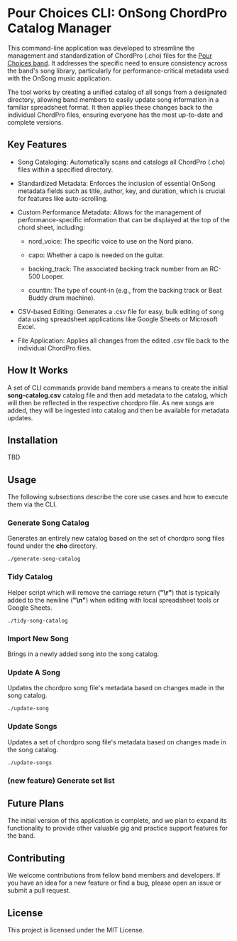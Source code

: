 # Pour Choices CLI: OnSong ChordPro Catalog Manager
This command-line application was developed to streamline the management and standardization of ChordPro (.cho) files for the [Pour Choices band](https://pourchoicesmusic.com). It addresses the specific need to ensure consistency across the band's song library, particularly for performance-critical metadata used with the OnSong music application.

The tool works by creating a unified catalog of all songs from a designated directory, allowing band members to easily update song information in a familiar spreadsheet format. It then applies these changes back to the individual ChordPro files, ensuring everyone has the most up-to-date and complete versions.

## Key Features
- Song Cataloging: Automatically scans and catalogs all ChordPro (.cho) files within a specified directory.

- Standardized Metadata: Enforces the inclusion of essential OnSong metadata fields such as title, author, key, and duration, which is crucial for features like auto-scrolling.

- Custom Performance Metadata: Allows for the management of performance-specific information that can be displayed at the top of the chord sheet, including:

  - nord_voice: The specific voice to use on the Nord piano.

  - capo: Whether a capo is needed on the guitar.

  - backing_track: The associated backing track number from an RC-500 Looper.

  - countin: The type of count-in (e.g., from the backing track or Beat Buddy drum machine).

- CSV-based Editing: Generates a .csv file for easy, bulk editing of song data using spreadsheet applications like Google Sheets or Microsoft Excel.

- File Application: Applies all changes from the edited .csv file back to the individual ChordPro files.

## How It Works
A set of CLI commands provide band members a means to create the initial __song-catalog.csv__ catalog file and then add metadata to the catalog, which will then be reflected in the respective chordpro file. As new songs are added, they will be ingested into catalog and then be available for metadata updates. 

## Installation
TBD 

## Usage
The following subsections describe the core use cases and how to execute them via the CLI. 

### Generate Song Catalog
Generates an entirely new catalog based on the set of chordpro song files found under the __cho__ directory. 

```
./generate-song-catalog
```

### Tidy Catalog
Helper script which will remove the carriage return (__"\r"__) that is typically added to the newline (__"\n"__) when editing with local spreadsheet tools or Google Sheets. 

```
./tidy-song-catalog
```

### Import New Song 
Brings in a newly added song into the song catalog. 

### Update A Song
Updates the chordpro song file's metadata based on changes made in the song catalog. 

```
./update-song
```

### Update Songs
Updates a set of chordpro song file's metadata based on changes made in the song catalog. 

```
./update-songs
```

### (new feature) Generate set list

## Future Plans
The initial version of this application is complete, and we plan to expand its functionality to provide other valuable gig and practice support features for the band.

## Contributing
We welcome contributions from fellow band members and developers. If you have an idea for a new feature or find a bug, please open an issue or submit a pull request.

## License
This project is licensed under the MIT License.